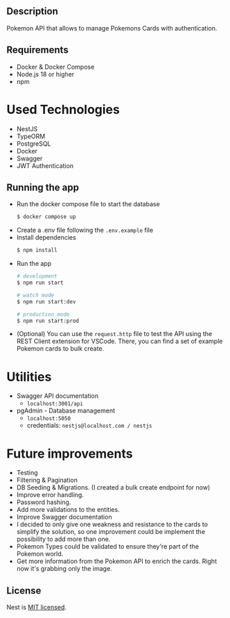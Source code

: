 ## Description
Pokemon API that allows to manage Pokemons Cards with authentication.

## Requirements
- Docker & Docker Compose
- Node.js 18 or higher
- npm

# Used Technologies
- NestJS
- TypeORM
- PostgreSQL
- Docker
- Swagger
- JWT Authentication

## Running the app
- Run the docker compose file to start the database
  ```bash
  $ docker compose up
  ```
- Create a .env file following the `.env.example` file
- Install dependencies
  ```bash
  $ npm install
  ```
- Run the app
  ```bash
  # development
  $ npm run start

  # watch mode
  $ npm run start:dev

  # production mode
  $ npm run start:prod
  ```
- (Optional) You can use the `request.http` file to test the API using the REST Client extension for VSCode. There, you can find a set of example Pokemon cards to bulk create.

# Utilities
- Swagger API documentation
  - `localhost:3001/api`
- pgAdmin - Database management
  - `localhost:5050`
  - credentials: `nestjs@localhost.com / nestjs`

# Future improvements
- Testing
- Filtering & Pagination
- DB Seeding & Migrations. (I created a bulk create endpoint for now)
- Improve error handling.
- Password hashing.
- Add more validations to the entities.
- Improve Swagger documentation
- I decided to only give one weakness and resistance to the cards to simplify the solution, so one improvement could be implement the possibility to add more than one.
- Pokemon Types could be validated to ensure they're part of the Pokemon world.
- Get more information from the Pokemon API to enrich the cards. Right now it's grabbing only the image.

## License

Nest is [MIT licensed](LICENSE).
